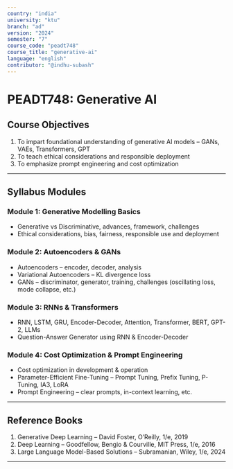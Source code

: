 ```yaml
---
country: "india"
university: "ktu"
branch: "ad"
version: "2024"
semester: "7"
course_code: "peadt748"
course_title: "generative-ai"
language: "english"
contributor: "@indhu-subash"
---
```


# PEADT748: Generative AI  

## Course Objectives

1. To impart foundational understanding of generative AI models – GANs, VAEs, Transformers, GPT  
2. To teach ethical considerations and responsible deployment  
3. To emphasize prompt engineering and cost optimization  

---

## Syllabus Modules

### Module 1: Generative Modelling Basics
- Generative vs Discriminative, advances, framework, challenges  
- Ethical considerations, bias, fairness, responsible use and deployment  

### Module 2: Autoencoders & GANs
- Autoencoders – encoder, decoder, analysis  
- Variational Autoencoders – KL divergence loss  
- GANs – discriminator, generator, training, challenges (oscillating loss, mode collapse, etc.)  

### Module 3: RNNs & Transformers
- RNN, LSTM, GRU, Encoder-Decoder, Attention, Transformer, BERT, GPT-2, LLMs  
- Question-Answer Generator using RNN & Encoder-Decoder  

### Module 4: Cost Optimization & Prompt Engineering
- Cost optimization in development & operation  
- Parameter-Efficient Fine-Tuning – Prompt Tuning, Prefix Tuning, P-Tuning, IA3, LoRA  
- Prompt Engineering – clear prompts, in-context learning, etc.  

---

## Reference Books

1. Generative Deep Learning – David Foster, O’Reilly, 1/e, 2019  
2. Deep Learning – Goodfellow, Bengio & Courville, MIT Press, 1/e, 2016  
3. Large Language Model-Based Solutions – Subramanian, Wiley, 1/e, 2024  

---
